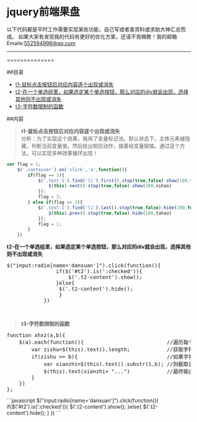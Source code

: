 jquery前端果盘
==============
以下代码都是平时工作需要实现某些功能，自己写或者查资料或求助大神汇总而成。
如果大家有发现我的代码有更好的优化方案，还请不吝赐教！我的邮箱Emaile:552594996@qq.com
****
==============

##目录
* [t1-鼠标点击按钮后对应内容逐个出现或消失](#t1)
* [t2-在一个单选组里，如果选定某个单选按钮，那么对应的div就会出现，选择其他则不出现或消失](#t2)
* [t3-字符数限制的函数](#t3)

##内容
><b id="t1">t1-鼠标点击按钮后对应内容逐个出现或消失</b><br>
分析：为了实现这个效果，我用了变量标记法。默认状态下，主体元素被隐藏，判断当前变量值，然后给出相应动作，接着给变量赋值。通过这个方法，可以实现多种效果循环出现！
```javascript
var flag = 1;
    $('.container').on('click','a',function(){
        if(flag == 1){
            $('.test-1').find('li').first().stop(true,false).show(100,function nihao(){
                $(this).next().stop(true,false).show(100,nihao)
            });
            flag = 2;
        } else if(flag == 2){
            $('.test-1').find('li').last().stop(true,false).hide(100,function tahao(){
                $(this).prev().stop(true,false).hide(100,tahao)
            });
            flag = 1;
        }
    })
```

<p>
<b id="t2">t2-在一个单选组里，如果选定某个单选按钮，那么对应的div就会出现，选择其他则不出现或消失</b>
</p>
</blockquote>
<div class="highlight highlight-javascript"><pre>
$("input:radio[name='danxuan']").click(function(){
                if($('#t2').is(':checked')){
                    $('.t2-content').show();
                }else{
                 $('.t2-content').hide();
                 }
            })
</pre></div>
<br>
<blockquote>
<p>
<b id="t3">t3-字符数限制的函数</b>
</p>
</blockquote>
<div class="highlight highlight-javascript"><pre>
function xhxz(a,b){
    $(a).each(function(){                           //遍历每个a元素
        var zishu=$(this).text().length;            //获取字符数
        if(zishu >= b){                             //如果字符数超过b
            var xianzhi=$(this).text().substr(1,b); //则截取该段文字的第2个字到第b个字（包含边界）之间的文本
            $(this).text(xianzhi+ "...")            //最终输出的文本
        }
    })
};
</pre></div>
```javascript
$("input:radio[name='danxuan']").click(function(){
                if($('#t2').is(':checked')){
                    $('.t2-content').show();
                }else{
                 $('.t2-content').hide();
                 }
            })
```
